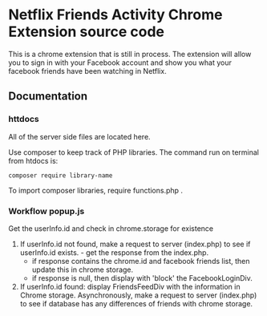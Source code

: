 # Netflix Friends Activity Chrome Extension source code

This is a chrome extension that is still in process. The extension will allow you to sign in with your Facebook account and show you what your facebook friends have been watching in Netflix.

## Documentation

### httdocs

All of the server side files are located here.

Use composer to keep track of PHP libraries. The command run on terminal from htdocs is:
```
composer require library-name
```

To import composer libraries, require functions.php .

### Workflow popup.js

Get the userInfo.id and check in chrome.storage for existence
  1. If userInfo.id not found, make a request to server (index.php) to see if userInfo.id exists.
    - get the response from the index.php.
      - if response contains the chrome.id and facebook friends list, then update this in chrome storage.
      - if response is null, then display with 'block' the FacebookLoginDiv.
  2. If userInfo.id found: display FriendsFeedDiv with the information in Chrome storage. Asynchronously, make a request to server (index.php) to see if database has any differences of friends with chrome storage.

